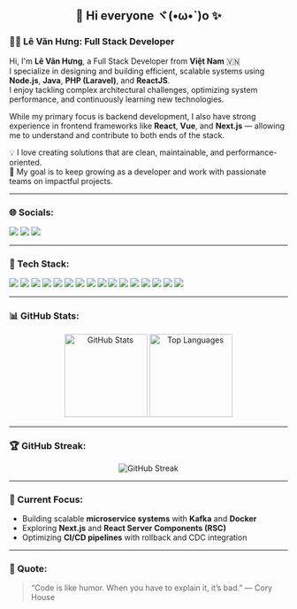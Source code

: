 <h2 align="center">👋 Hi everyone ヾ(•ω•`)o ✨</h2>

### 👨‍💻 Lê Văn Hưng: Full Stack Developer

Hi, I'm **Lê Văn Hưng**, a Full Stack Developer from **Việt Nam** 🇻🇳  
I specialize in designing and building efficient, scalable systems using **Node.js**, **Java**, **PHP (Laravel)**, and **ReactJS**.  
I enjoy tackling complex architectural challenges, optimizing system performance, and continuously learning new technologies.

While my primary focus is backend development, I also have strong experience in frontend frameworks like **React**, **Vue**, and **Next.js** — allowing me to understand and contribute to both ends of the stack.

💡 I love creating solutions that are clean, maintainable, and performance-oriented.  
🚀 My goal is to keep growing as a developer and work with passionate teams on impactful projects.

---

### 🌐 Socials:
<p align="left">
  <a href="https://facebook.com/yourprofile" target="_blank"><img src="https://img.shields.io/badge/Facebook-%231877F2.svg?logo=Facebook&logoColor=white"/></a>
  <a href="https://linkedin.com/in/yourprofile" target="_blank"><img src="https://img.shields.io/badge/LinkedIn-%230077B5.svg?logo=linkedin&logoColor=white"/></a>
  <a href="mailto:youremail@example.com"><img src="https://img.shields.io/badge/Email-D14836?logo=gmail&logoColor=white"/></a>
</p>

---

### 🧠 Tech Stack:
<p align="left">
  <img src="https://img.shields.io/badge/Java-orange?logo=coffeescript&logoColor=white"/> 
  <img src="https://img.shields.io/badge/Node.js-6DA55F?logo=node.js&logoColor=white"/>
  <img src="https://img.shields.io/badge/NPM-CB3837?logo=npm&logoColor=white"/> 
  <img src="https://img.shields.io/badge/Express.js-000000?logo=express&logoColor=white"/>
  <img src="https://img.shields.io/badge/NestJS-E0234E?logo=nestjs&logoColor=white"/>
  <img src="https://img.shields.io/badge/React-20232A?logo=react&logoColor=61DAFB"/>
  <img src="https://img.shields.io/badge/Next.js-000000?logo=next.js&logoColor=white"/>
  <img src="https://img.shields.io/badge/TailwindCSS-38B2AC?logo=tailwindcss&logoColor=white"/>
  <img src="https://img.shields.io/badge/PostgreSQL-316192?logo=postgresql&logoColor=white"/>
  <img src="https://img.shields.io/badge/MySQL-4479A1?logo=mysql&logoColor=white"/>
  <img src="https://img.shields.io/badge/MongoDB-4EA94B?logo=mongodb&logoColor=white"/>
  <img src="https://img.shields.io/badge/Redis-DC382D?logo=redis&logoColor=white"/>
  <img src="https://img.shields.io/badge/Kafka-231F20?logo=apachekafka&logoColor=white"/>
  <img src="https://img.shields.io/badge/Docker-2496ED?logo=docker&logoColor=white"/>
  <img src="https://img.shields.io/badge/AWS-232F3E?logo=amazonaws&logoColor=white"/>
  <img src="https://img.shields.io/badge/REST%20API-02569B?logo=api&logoColor=white"/>
</p>

---

### 📊 GitHub Stats:
<p align="center">
  <img src="https://github-readme-stats.vercel.app/api?username=yourgithubusername&show_icons=true&theme=radical" alt="GitHub Stats" height="150"/>
  <img src="https://github-readme-stats.vercel.app/api/top-langs/?username=yourgithubusername&layout=compact&theme=radical" alt="Top Languages" height="150"/>
</p>

---

### 🏆 GitHub Streak:
<p align="center">
  <img src="https://streak-stats.demolab.com?user=yourgithubusername&theme=radical&border_radius=10" alt="GitHub Streak" />
</p>

---

### 🎯 Current Focus:
- Building scalable **microservice systems** with **Kafka** and **Docker**  
- Exploring **Next.js** and **React Server Components (RSC)**  
- Optimizing **CI/CD pipelines** with rollback and CDC integration  

---

### 📝 Quote:
> “Code is like humor. When you have to explain it, it’s bad.” — Cory House
